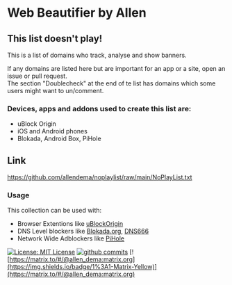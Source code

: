 # Web Beautifier by Allen

## This list doesn't play!


This is a list of domains who track, analyse and show banners.


If any domains are listed here but are important for an app or a site, open an issue or pull request.  
The section "Doublecheck" at the end of te list has domains which some users might want to un/comment.

### __Devices, apps and addons used to create this list are:__
  - uBlock Origin
  - iOS and Android phones
  - Blokada, Android Box, PiHole

## Link

https://github.com/allendema/noplaylist/raw/main/NoPlayList.txt


### Usage

This collection can be used with:

  - Browser Extentions like [uBlockOrigin](https://github.com/gorhill/uBlock)
  - DNS Level blockers like [Blokada.org](https://github.com/blokadaorg), [DNS666](https://f-droid.org/en/packages/org.jak_linux.dns66)
  - Network Wide Adblockers like [PiHole](https://pi-hole.net/) 


[![License: MIT License](https://img.shields.io/github/license/allendema/noplaylist)](https://github.com/allendema/noplaylist/blob/main/LICENSE)
[![github commits](https://img.shields.io/github/last-commit/allendema/noplaylist)](https://github.com/allendema/noplaylist/commits/main)
[![https://matrix.to/#/@allen_dema:matrix.org](https://img.shields.io/badge/1%3A1-Matrix-Yellow)](https://matrix.to/#/@allen_dema:matrix.org)

